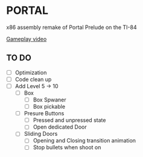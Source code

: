 # PORTAL
x86 assembly remake of Portal Prelude on the TI-84

[Gameplay video](https://www.youtube.com/watch?v=_Jzx6a65RVc)

## TO DO 
- [ ] Optimization
- [ ] Code clean up
- [ ] Add Level 5 -> 10
    - [ ] Box
        - [ ] Box Spwaner
        - [ ] Box pickable
    - [ ] Presure Buttons
        - [ ] Pressed and unpressed state
        - [ ] Open dedicated Door
    - [ ] Sliding Doors
        - [ ] Opening and Closing transition animation
        - [ ] Stop bullets when shoot on
